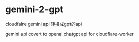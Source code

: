 # gemini-2-gpt
cloudfalre gemini api 转换成gpt的api

gemini api covert to openai chatgpt api for cloudflare-worker

